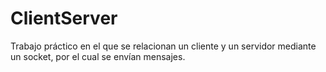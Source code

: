 # ClientServer
Trabajo práctico en el que se relacionan un cliente y un servidor mediante un socket, por el cual se envían mensajes.
